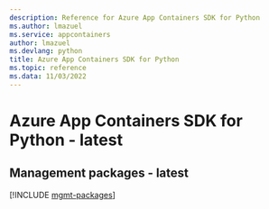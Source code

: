 ```yaml
---
description: Reference for Azure App Containers SDK for Python
ms.author: lmazuel
ms.service: appcontainers
author: lmazuel
ms.devlang: python
title: Azure App Containers SDK for Python
ms.topic: reference
ms.data: 11/03/2022
---
```

# Azure App Containers SDK for Python - latest

## Management packages - latest
[!INCLUDE [mgmt-packages](app-containers-mgmt-index.md)]